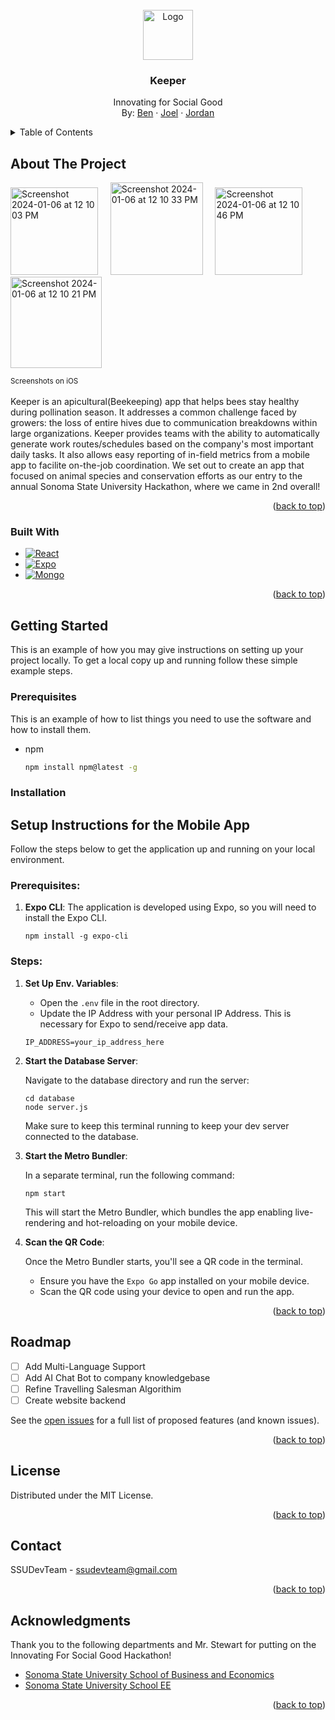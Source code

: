 
<!-- PROJECT LOGO -->
<br />
<div align="center">
  <a href="https://github.com/othneildrew/Best-README-Template">
    <img src="https://github.com/ssudevteam/keeper/assets/18277544/5051f115-9605-40f4-abda-669b93726d33" alt="Logo" width="80" height="80">
  </a>

  <h3 align="center">Keeper</h3>

  <p align="center">
    Innovating for Social Good

</br>
     By:
    <a href="https://github.com/harrisb002">Ben</a>
    ·
    <a href="https://github.com/joeltho">Joel</a>
    ·
    <a href="https://github.com/jordannakamoto">Jordan</a>
  </p>
</div>



<!-- TABLE OF CONTENTS -->
<details>
  <summary>Table of Contents</summary>
  <ol>
    <li>
      <a href="#about-the-project">About The Project</a>
      <ul>
        <li><a href="#built-with">Built With</a></li>
      </ul>
    </li>
    <li>
      <a href="#getting-started">Getting Started</a>
      <ul>
        <li><a href="#prerequisites">Prerequisites</a></li>
        <li><a href="#installation">Installation</a></li>
      </ul>
    </li>
    <li><a href="#usage">Usage</a></li>
    <li><a href="#roadmap">Roadmap</a></li>
    <li><a href="#contributing">Contributing</a></li>
    <li><a href="#license">License</a></li>
    <li><a href="#contact">Contact</a></li>
    <li><a href="#acknowledgments">Acknowledgments</a></li>
  </ol>
</details>



<!-- ABOUT THE PROJECT -->
## About The Project

<img width="140" alt="Screenshot 2024-01-06 at 12 10 03 PM" src="https://github.com/ssudevteam/keeper/assets/18277544/d47759fb-b747-41ad-92dc-2ff58fb0c375">  &nbsp;  &nbsp;
<img width="148" alt="Screenshot 2024-01-06 at 12 10 33 PM" src="https://github.com/ssudevteam/keeper/assets/18277544/b0dbf509-98ee-4f9a-b4f1-4790ac1d548c"> &nbsp; &nbsp;
<img width="140" alt="Screenshot 2024-01-06 at 12 10 46 PM" src="https://github.com/ssudevteam/keeper/assets/18277544/64eb9bea-d7b0-40d7-9311-a2e9d29c79c8">  &nbsp;  &nbsp;
<img width="146" alt="Screenshot 2024-01-06 at 12 10 21 PM" src="https://github.com/ssudevteam/keeper/assets/18277544/3489a074-84d1-47c6-aeda-06b2def82676">

<sub>Screenshots on iOS</sub>
</br></br>
Keeper is an apicultural(Beekeeping) app that helps bees stay healthy during pollination season. It addresses a common challenge faced by growers: the loss of entire hives due to communication breakdowns within large organizations. Keeper provides teams with the ability to automatically generate work routes/schedules based on the company's most important daily tasks. It also allows easy reporting  of in-field metrics from a mobile app to facilite on-the-job coordination. We set out to create an app that focused on animal species and conservation efforts as our entry to the annual Sonoma State University Hackathon, where we came in 2nd overall!

<p align="right">(<a href="#readme-top">back to top</a>)</p>



### Built With


* [![React][React.js]][React-url]
* [![Expo][Expo.js]][Expo-url]
* [![Mongo][MongoDb]][Mongo-url]

<p align="right">(<a href="#readme-top">back to top</a>)</p>



<!-- GETTING STARTED -->
## Getting Started

This is an example of how you may give instructions on setting up your project locally.
To get a local copy up and running follow these simple example steps.

### Prerequisites

This is an example of how to list things you need to use the software and how to install them.
* npm
  ```sh
  npm install npm@latest -g
  ```

### Installation

## Setup Instructions for the Mobile App

Follow the steps below to get the application up and running on your local environment.

### Prerequisites:

1. **Expo CLI**: The application is developed using Expo, so you will need to install the Expo CLI.
   
   ```
   npm install -g expo-cli
   ```

### Steps:

1. **Set Up Env. Variables**:

   - Open the `.env` file in the root directory.
   - Update the IP Address with your personal IP Address. This is necessary for Expo to send/receive app data.

   ```
   IP_ADDRESS=your_ip_address_here
   ```

2. **Start the Database Server**:

   Navigate to the database directory and run the server:

   ```
   cd database
   node server.js
   ```

   Make sure to keep this terminal running to keep your dev server connected to the database.

3. **Start the Metro Bundler**:

   In a separate terminal, run the following command:

   ```
   npm start
   ```

   This will start the Metro Bundler, which bundles the app enabling live-rendering and hot-reloading on your mobile device.

4. **Scan the QR Code**:

   Once the Metro Bundler starts, you'll see a QR code in the terminal. 

   - Ensure you have the `Expo Go` app installed on your mobile device. 
   - Scan the QR code using your device to open and run the app.

<p align="right">(<a href="#readme-top">back to top</a>)</p>


<!-- ROADMAP -->
## Roadmap

- [ ] Add Multi-Language Support
- [ ] Add AI Chat Bot to company knowledgebase
- [ ] Refine Travelling Salesman Algorithim
- [ ] Create website backend

See the [open issues](https://github.com/ssudevteam/keeper/issues) for a full list of proposed features (and known issues).

<p align="right">(<a href="#readme-top">back to top</a>)</p>


<!-- LICENSE -->
## License

Distributed under the MIT License.

<p align="right">(<a href="#readme-top">back to top</a>)</p>



<!-- CONTACT -->
## Contact

SSUDevTeam - ssudevteam@gmail.com

<p align="right">(<a href="#readme-top">back to top</a>)</p>



<!-- ACKNOWLEDGMENTS -->
## Acknowledgments

Thank you to the following departments and Mr. Stewart for putting on the Innovating For Social Good Hackathon!
* [Sonoma State University School of Business and Economics](https://sbe.sonoma.edu)
* [Sonoma State University School EE](https://ee.sonoma.edu)

<p align="right">(<a href="#readme-top">back to top</a>)</p>



<!-- MARKDOWN LINKS & IMAGES -->
<!-- https://www.markdownguide.org/basic-syntax/#reference-style-links -->
[contributors-shield]: https://img.shields.io/github/contributors/othneildrew/Best-README-Template.svg?style=for-the-badge
[contributors-url]: https://github.com/othneildrew/Best-README-Template/graphs/contributors
[forks-shield]: https://img.shields.io/github/forks/othneildrew/Best-README-Template.svg?style=for-the-badge
[forks-url]: https://github.com/othneildrew/Best-README-Template/network/members
[stars-shield]: https://img.shields.io/github/stars/othneildrew/Best-README-Template.svg?style=for-the-badge
[stars-url]: https://github.com/othneildrew/Best-README-Template/stargazers
[issues-shield]: https://img.shields.io/github/issues/othneildrew/Best-README-Template.svg?style=for-the-badge
[issues-url]: https://github.com/othneildrew/Best-README-Template/issues
[license-shield]: https://img.shields.io/github/license/othneildrew/Best-README-Template.svg?style=for-the-badge
[license-url]: https://github.com/othneildrew/Best-README-Template/blob/master/LICENSE.txt
[linkedin-shield]: https://img.shields.io/badge/-LinkedIn-black.svg?style=for-the-badge&logo=linkedin&colorB=555
[linkedin-url]: https://linkedin.com/in/othneildrew
[product-screenshot]: images/screenshot.png
[MongoDB]: https://img.shields.io/badge/MongoDB-4EA94B?style=for-the-badge&logo=mongodb&logoColor=white
[Mongo-url]: https://www.mongodb.com
[React.js]: https://img.shields.io/badge/React%20Native-20232A?style=for-the-badge&logo=react&logoColor=61DAFB
[React-url]: https://reactjs.org/
[Expo.js]: https://img.shields.io/badge/Expo-35495E?style=for-the-badge&logo=expo&logoColor=4FC08D
[Expo-url]: https://vuejs.org/
[Angular.io]: https://img.shields.io/badge/Angular-DD0031?style=for-the-badge&logo=angular&logoColor=white
[Angular-url]: https://angular.io/
[Svelte.dev]: https://img.shields.io/badge/Svelte-4A4A55?style=for-the-badge&logo=svelte&logoColor=FF3E00
[Svelte-url]: https://svelte.dev/
[Laravel.com]: https://img.shields.io/badge/Laravel-FF2D20?style=for-the-badge&logo=laravel&logoColor=white
[Laravel-url]: https://laravel.com
[Bootstrap.com]: https://img.shields.io/badge/Bootstrap-563D7C?style=for-the-badge&logo=bootstrap&logoColor=white
[Bootstrap-url]: https://getbootstrap.com
[JQuery.com]: https://img.shields.io/badge/jQuery-0769AD?style=for-the-badge&logo=jquery&logoColor=white
[JQuery-url]: https://jquery.com 
